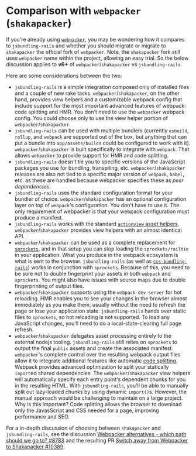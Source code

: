 # Comparison with `webpacker` (`shakapacker`)

If you're already using [`webpacker`](https://github.com/rails/webpacker), you may be wondering how it compares to `jsbundling-rails` and whether you should migrate or migrate to `shakapacker` the official fork of `webpacker`. Note, the `shakapacker` fork still uses `webpacker` name within the project, allowing an easy trial. So the below discussion applies to **v6+** of `webpacker`/`shakapacker` vs `jsbundling-rails`.

Here are some considerations between the two:

- `jsbundling-rails` is a simple integration composed only of installed files and a couple of new rake tasks. `webpacker`/`shakapacker`, on the other hand, provides view helpers and a customizable webpack config that include support for the most important advanced features of webpack: code splitting and HMR. You don't need to use the `webpacker` webpack config. You could choose only to use the view helper portion of `webpacker`/`shakapacker`.
- `jsbundling-rails` can be used with multiple bundlers (currently `esbuild`, `rollup`, and `webpack` are supported out of the box, but anything that can put a bundle into `app/assets/builds` could be configured to work with it). `webpacker`/`shakapacker` is built specifically to integrate with `webpack`. That allows `webpacker` to provide support for HMR and code splitting. 
- `jsbundling-rails` doesn't tie you to specific versions of the JavaScript packages you use for bundling, transpiling, etc.
  `webpacker`/`shakapacker` releases are also not tied to a specific major version of `webpack`, `babel`, etc. as these are handled because webpacker specifies these as _peer dependencies_.
- `jsbundling-rails` uses the standard configuration format for your bundler of choice.
  `webpacker`/`shakapacker` has an optional configuration layer on top of `webpack`'s configuration. You don't have to use it. The only requirement of webpacker is that your webpack configuration must produce a manifest.
- `jsbundling-rails` works with the standard [`actionview` asset helpers](https://api.rubyonrails.org/classes/ActionView/Helpers/AssetUrlHelper.html).
  `webpacker`/`shakapacker` provides view helpers with an almost identical API.
- `webpacker`/`shakapacker` can be used as a complete replacement for [`sprockets`](https://github.com/rails/sprockets), and in that setup you can stop loading the `sprockets/railtie` in your application. What you produce in the webpack ecosystem is what is sent to the browser.
  `jsbundling-rails` (as well as [`css-bundling-rails`](https://github.com/rails/cssbundling-rails)) works in conjunction with `sprockets`. Because of this, you need to be sure not to double fingerprint your assets in both `webpack` and `sprockets`. You might also have issues with source maps due to double fingerprinting of output files.
- `webpacker`/`shakapacker` supports using the `webpack-dev-server` for hot reloading. HMR enables you to see your changes in the browser almost immediately as you make them, usually without the need to refresh the page or lose your application state. 
  `jsbundling-rails` hands over static files to `sprockets`, so hot reloading is not supported. To load any JavaScript changes, you'll need to do a local-state-clearing full page refresh.
- `webpacker`/`shakapacker` delegates asset processing entirely to the external nodejs tooling.
  `jsbundling-rails` still relies on `sprockets` to output the final `public` assets and create the associated manifest.
  `webpacker`'s complete control over the resulting webpack output files allow it to integrate additional features like automatic [code splitting](https://webpack.js.org/guides/code-splitting/).  Webpack provides advanced optimization to split your statically `import`ed shared dependencies. The `webpacker`/`shakapacker` view helpers will automatically specify each entry point's dependent chunks for you in the resulting HTML.
  With `jsbundling-rails`, you'll be able to manually split out lazy-loaded chunks by using dynamic `import()`s. However, the manual approach would be challenging to maintain on a large project.
  Why is this important? Code splitting allows the browser to download only the JavasScript and CSS needed for a page, improving performance and SEO.

For a in-depth discussion of choosing between `shakapacker` and `jsbundling-rails`, see the discussion [Webpacker alternatives - which path should we go to? #8783](https://github.com/decidim/decidim/discussions/8783) and the resulting PR [Switch away from Webpacker to Shakapacker #10389](https://github.com/decidim/decidim/pull/10389).
